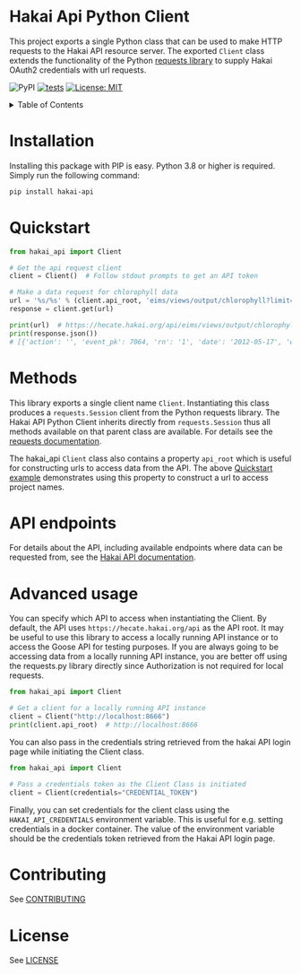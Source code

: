 # Hakai Api Python Client

This project exports a single Python class that can be used to make HTTP requests to the
Hakai API resource server.
The exported `Client` class extends the functionality of the
Python [requests library](https://docs.python-requests.org/en/master/) to supply Hakai
OAuth2 credentials with url requests.

![PyPI](https://img.shields.io/pypi/v/hakai-api)   [![tests](https://github.com/HakaiInstitute/hakai-api-client-py/actions/workflows/test.yaml/badge.svg)](https://github.com/HakaiInstitute/hakai-api-client-py/actions/workflows/test.yaml)  [![License: MIT](https://img.shields.io/badge/License-MIT-black.svg)](https://opensource.org/licenses/MIT)

<details>

<summary>Table of Contents</summary>

[Installation](#installation)

[Quickstart](#quickstart)

[Methods](#methods)

[API endpoints](#api-endpoints)

[Advanced usage](#advanced-usage)

[Contributing](#contributing)

</details>

# Installation

Installing this package with PIP is easy. Python 3.8 or higher is required.
Simply run the following command:

```bash
pip install hakai-api
```

# Quickstart

```python
from hakai_api import Client

# Get the api request client
client = Client()  # Follow stdout prompts to get an API token

# Make a data request for chlorophyll data
url = '%s/%s' % (client.api_root, 'eims/views/output/chlorophyll?limit=50')
response = client.get(url)

print(url)  # https://hecate.hakai.org/api/eims/views/output/chlorophyll...
print(response.json())
# [{'action': '', 'event_pk': 7064, 'rn': '1', 'date': '2012-05-17', 'work_area': 'CALVERT'...
```

# Methods

This library exports a single client name `Client`. Instantiating this class produces
a `requests.Session` client from the Python requests library. The Hakai API Python
Client inherits directly from `requests.Session` thus all methods available on that
parent class are available. For details see
the [requests documentation](http://docs.python-requests.org/).

The hakai_api `Client` class also contains a property `api_root` which is useful for
constructing urls to access data from the API. The
above [Quickstart example](#quickstart) demonstrates using this property to construct a
url to access project names.

# API endpoints

For details about the API, including available endpoints where data can be requested
from, see the [Hakai API documentation](https://github.com/HakaiInstitute/hakai-api).

# Advanced usage

You can specify which API to access when instantiating the Client. By default, the API
uses `https://hecate.hakai.org/api` as the API root. It may be useful to use this
library to access a locally running API instance or to access the Goose API for testing
purposes. If you are always going to be accessing data from a locally running API
instance, you are better off using the requests.py library directly since Authorization
is not required for local requests.

```python
from hakai_api import Client

# Get a client for a locally running API instance
client = Client("http://localhost:8666")
print(client.api_root)  # http://localhost:8666
```

You can also pass in the credentials string retrieved from the hakai API login page
while initiating the Client class.

```python
from hakai_api import Client

# Pass a credentials token as the Client Class is initiated
client = Client(credentials="CREDENTIAL_TOKEN")
```

Finally, you can set credentials for the client class using the `HAKAI_API_CREDENTIALS`
environment variable. This is useful for e.g. setting credentials in a docker container.
The value of the environment variable should be the credentials token retrieved from the
Hakai API login page.

# Contributing

See [CONTRIBUTING](CONTRIBUTING.md)

# License

See [LICENSE](LICENSE.md)
